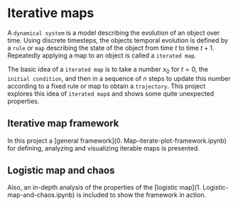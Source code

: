 # Iterative maps

A `dynamical system` is a model describing the evolution of an object over time. Using discrete timesteps, the objects temporal evolution is defined by a `rule` or `map` describing the state of the object from time $t$ to time $t+1$. Repeatedly applying a map to an object is called a `iterated map`.

The basic idea of a `iterated map` is to take a number $x_0$ for $t=0$, the `initial condition`, and then in a sequence of $n$ steps to update this number according to a fixed rule or map to obtain a `trajectory`. This project explores this idea of `iterated map`s and shows some quite unexpected properties.

## Iterative map framework
In this project a [general framework](0. Map-iterate-plot-framework.ipynb) for defining, analyzing and visualizing iterable maps is presented.

## Logistic map and chaos
Also, an in-depth analysis of the properties of the [logistic map](1. Logistic-map-and-chaos.ipynb) is included to show the framework in action. 
